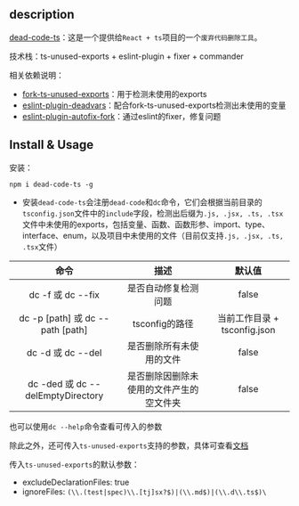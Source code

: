 ## description
[dead-code-ts](https://www.npmjs.com/package/dead-code-ts)：这是一个提供给`React + ts`项目的一个`废弃代码删除工具`。

技术栈：ts-unused-exports + eslint-plugin + fixer + commander

相关依赖说明：
- [fork-ts-unused-exports](https://www.npmjs.com/package/fork-ts-unused-exports)：用于检测未使用的exports
- [eslint-plugin-deadvars](https://www.npmjs.com/package/eslint-plugin-deadvars)：配合fork-ts-unused-exports检测出未使用的变量
- [eslint-plugin-autofix-fork](https://www.npmjs.com/package/eslint-plugin-autofix-fork)：通过eslint的fixer，修复问题

## Install & Usage

安装：
```
npm i dead-code-ts -g
```
- 安装`dead-code-ts`会注册`dead-code`和`dc`命令，它们会根据当前目录的`tsconfig.json`文件中的`include`字段，检测出后缀为`.js, .jsx, .ts, .tsx`文件中未使用的exports，包括变量、函数、函数形参、import、type、interface、enum，以及项目中未使用的文件（目前仅支持`.js, .jsx, .ts, .tsx`文件）

| 命令 | 描述 | 默认值 |
| :------:| :------: | :------: |
| dc -f 或 dc --fix | 是否自动修复检测问题 | false |
| dc -p [path] 或 dc --path [path] | tsconfig的路径 | 当前工作目录 + tsconfig.json |
| dc -d 或 dc --del | 是否删除所有未使用的文件 | false |
| dc -ded 或 dc --delEmptyDirectory | 是否删除因删除未使用的文件产生的空文件夹 | false |

也可以使用`dc --help`命令查看可传入的参数

除此之外，还可传入`ts-unused-exports`支持的参数，具体可查看[文档](https://www.npmjs.com/package/ts-unused-exports)

传入`ts-unused-exports`的默认参数：
- excludeDeclarationFiles: true
- ignoreFiles: `(\\.(test|spec)\\.[tj]sx?$)|(\\.md$)|(\\.d\\.ts$)\`

